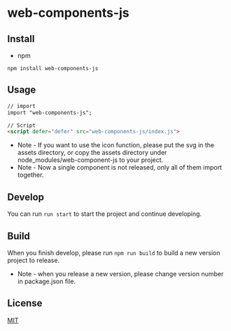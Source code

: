 # web-components-js


## Install
- npm

```shell
npm install web-components-js
```

## Usage
```html
// import
import "web-components-js";

// Script
<script defer="defer" src="web-components-js/index.js">
```
- Note - If you want to use the icon function, please put the svg in the assets directory, or copy the assets directory under node_modules/web-component-js to your project.
- Note -  Now a single component is not released, only all of them import together.

## Develop
You can run `run start` to start the project and continue developing.

## Build
When you finish develop, please run `npm run build` to build a new version project to release.
- Note - when you release a new version, please change version number in package.json file.

## License
[MIT](LICENSE)
